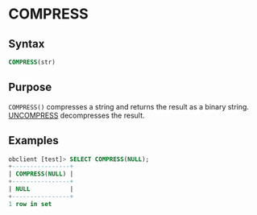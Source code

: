 # COMPRESS

## Syntax

```sql
COMPRESS(str)
```

## Purpose

`COMPRESS()` compresses a string and returns the result as a binary string. [UNCOMPRESS](../500.encryption-and-compression-functions-of-mysql-mode/1100.uncompress-of-mysql-mode.md) decompresses the result.

## Examples

```sql
obclient [test]> SELECT COMPRESS(NULL);
+----------------+
| COMPRESS(NULL) |
+----------------+
| NULL           |
+----------------+
1 row in set
```
